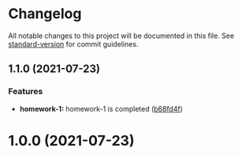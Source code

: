 # Changelog

All notable changes to this project will be documented in this file. See [standard-version](https://github.com/conventional-changelog/standard-version) for commit guidelines.

## 1.1.0 (2021-07-23)


### Features

* **homework-1:** homework-1 is completed ([b68fd4f](https://github.com/blue-sky-12138/WE-Java/commit/b68fd4ff6c33decf1218718484c9ce7e5b6fad8b))

# 1.0.0 (2021-07-23)
